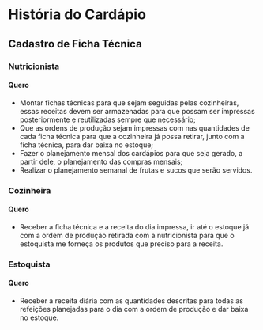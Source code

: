 # História do Cardápio

## Cadastro de Ficha Técnica

### Nutricionista

#### Quero

- Montar fichas técnicas para que sejam seguidas pelas cozinheiras, essas receitas devem ser armazenadas para que possam ser impressas posteriormente e reutilizadas sempre que necessário;
- Que as ordens de produção sejam impressas com nas quantidades de cada ficha técnica para que a cozinheira já possa retirar, junto com a ficha técnica, para dar baixa no estoque;
- Fazer o planejamento mensal dos cardápios para que seja gerado, a partir dele, o planejamento das compras mensais;
- Realizar o planejamento semanal de frutas e sucos que serão servidos.

### Cozinheira

#### Quero

- Receber a ficha técnica e a receita do dia impressa, ir até o estoque já com a ordem de produção retirada com a nutricionista para que o estoquista me forneça os produtos que preciso para a receita.

### Estoquista

#### Quero

- Receber a receita diária com as quantidades descritas para todas as refeições planejadas para o dia com a ordem de produção e dar baixa no estoque.
